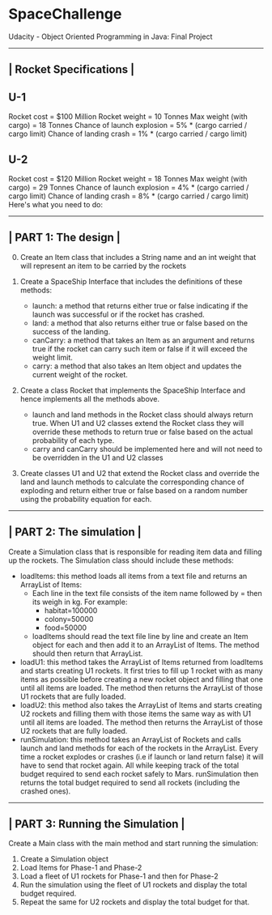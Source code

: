 # SpaceChallenge
Udacity - Object Oriented Programming in Java: Final Project

-------------------------
| Rocket Specifications |
-------------------------
U-1
---
Rocket cost = $100 Million
Rocket weight = 10 Tonnes
Max weight (with cargo) = 18 Tonnes
Chance of launch explosion = 5% * (cargo carried / cargo limit)
Chance of landing crash = 1% * (cargo carried / cargo limit)

U-2
---
Rocket cost = $120 Million
Rocket weight = 18 Tonnes
Max weight (with cargo) = 29 Tonnes
Chance of launch explosion = 4% * (cargo carried / cargo limit)
Chance of landing crash = 8% * (cargo carried / cargo limit)
Here's what you need to do:


----------------------
| PART 1: The design |
----------------------
0. Create an Item class that includes a String name and an int weight that will represent an item to be carried by the rockets

1. Create a SpaceShip Interface that includes the definitions of these methods:
    - launch: a method that returns either true or false indicating if the launch was successful or if the rocket has crashed.
    - land: a method that also returns either true or false based on the success of the landing.
    - canCarry: a method that takes an Item as an argument and returns true if the rocket can carry such item or false if it will exceed the weight limit.
    - carry: a method that also takes an Item object and updates the current weight of the rocket.

2. Create a class Rocket that implements the SpaceShip Interface and hence implements all the methods above.
    - launch and land methods in the Rocket class should always return true. When U1 and U2 classes extend the Rocket class they will override these methods to return true or false based on the actual probability of each type.
    - carry and canCarry should be implemented here and will not need to be overridden in the U1 and U2 classes

3. Create classes U1 and U2 that extend the Rocket class and override the land and launch methods to calculate the corresponding chance of exploding and return either true or false based on a random number using the probability equation for each.

--------------------------
| PART 2: The simulation |
--------------------------
Create a Simulation class that is responsible for reading item data and filling up the rockets. The Simulation class should include these methods:

- loadItems: this method loads all items from a text file and returns an ArrayList of Items:
    - Each line in the text file consists of the item name followed by = then its weigh in kg. For example:
        - habitat=100000
        - colony=50000
        - food=50000
    - loadItems should read the text file line by line and create an Item object for each and then add it to an ArrayList of Items. The method should then return that ArrayList.
- loadU1: this method takes the ArrayList of Items returned from loadItems and starts creating U1 rockets. It first tries to fill up 1 rocket with as many items as possible before creating a new rocket object and filling that one until all items are loaded. The method then returns the ArrayList of those U1 rockets that are fully loaded.
- loadU2: this method also takes the ArrayList of Items and starts creating U2 rockets and filling them with those items the same way as with U1 until all items are loaded. The method then returns the ArrayList of those U2 rockets that are fully loaded.
- runSimulation: this method takes an ArrayList of Rockets and calls launch and land methods for each of the rockets in the ArrayList. Every time a rocket explodes or crashes (i.e if launch or land return false) it will have to send that rocket again. All while keeping track of the total budget required to send each rocket safely to Mars. runSimulation then returns the total budget required to send all rockets (including the crashed ones).

----------------------------------
| PART 3: Running the Simulation |
----------------------------------
Create a Main class with the main method and start running the simulation:

1. Create a Simulation object
2. Load Items for Phase-1 and Phase-2
3. Load a fleet of U1 rockets for Phase-1 and then for Phase-2
4. Run the simulation using the fleet of U1 rockets and display the total budget required.
5. Repeat the same for U2 rockets and display the total budget for that.
